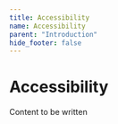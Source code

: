 ```yaml
---
title: Accessibility
name: Accessibility
parent: "Introduction"
hide_footer: false
---
```

<h1 class="margin-top-zero">Accessibility</h1>
<p>Content to be written</p>
